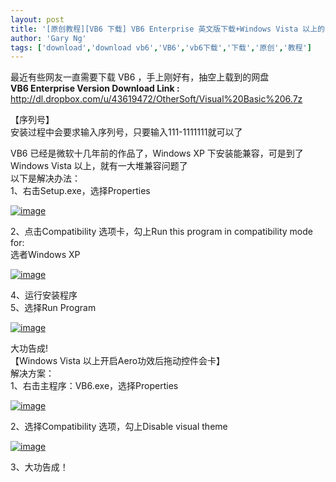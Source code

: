 ```yaml
---
layout: post
title: '[原创教程][VB6 下载] VB6 Enterprise 英文版下载+Windows Vista 以上的安装教程'
author: 'Gary Ng'
tags: ['download','download vb6','VB6','vb6下载','下载','原创','教程']
---
```


最近有些网友一直需要下载 VB6 ，手上刚好有，抽空上载到的网盘  
 **VB6 Enterprise Version Download Link :**  
 <http://dl.dropbox.com/u/43619472/OtherSoft/Visual%20Basic%206.7z>  
  
 【序列号】  
 安装过程中会要求输入序列号，只要输入111-1111111就可以了  
  
  
  
 VB6 已经是微软十几年前的作品了，Windows XP
下安装能兼容，可是到了Windows Vista 以上，就有一大堆兼容问题了  
 以下是解决办法：  
 1、右击Setup.exe，选择Properties  

[![image](http://lh4.ggpht.com/-qZGMm2UccJw/T64vK-FuCgI/AAAAAAAABe8/71nJiXFIMrQ/image_thumb3.png?imgmax=800 "image")](http://lh4.ggpht.com/-LVC9_l4LUmE/T64vJHidW6I/AAAAAAAABe0/0FpGcsRUHx0/s1600-h/image7.png)  
  
 2、点击Compatibility 选项卡，勾上Run this program in compatibility mode
for:  
 选者Windows XP  

[![image](http://lh4.ggpht.com/-KlgfvTo4qZ8/T64vNbPQHTI/AAAAAAAABfM/qFfjMAlGhK0/image_thumb7.png?imgmax=800 "image")](http://lh3.ggpht.com/-EZe46ISNXgM/T64vL9YVayI/AAAAAAAABfE/ZSBdh1yJCgU/s1600-h/image13.png)  
  
 4、运行安装程序  
 5、选择Run Program  

[![image](http://lh5.ggpht.com/-t_eAA_BgH64/T64vPYYB-II/AAAAAAAABfc/tae8oYd6jrM/image_thumb%25255B2%25255D.png?imgmax=800 "image")](http://lh3.ggpht.com/-xrL9-zsPcfE/T64vOIncNpI/AAAAAAAABfU/2vVniXEvR-A/s1600-h/image%25255B4%25255D.png)  
  
 大功告成!  
 【Windows Vista 以上开启Aero功效后拖动控件会卡】  
 解决方案：  
 1、右击主程序：VB6.exe，选择Properties  

[![image](http://lh3.ggpht.com/-Tbvk2xtFtl8/T64vSPBEWZI/AAAAAAAABfs/pdVKyJjQvh4/image_thumb%25255B6%25255D.png?imgmax=800 "image")](http://lh4.ggpht.com/-vLcIyjmOYjI/T64vQ29mvFI/AAAAAAAABfk/4aqT6S3Wf5w/s1600-h/image%25255B14%25255D.png)  
  
 2、选择Compatibility 选项，勾上Disable visual theme  

[![image](http://lh5.ggpht.com/-M_QIaL3ducQ/T64vUQVNSyI/AAAAAAAABf8/FgY76kz_FIY/image_thumb%25255B8%25255D.png?imgmax=800 "image")](http://lh4.ggpht.com/-KSnJAa1ZD7k/T64vTcDs-oI/AAAAAAAABf0/SJLfSZLCfHQ/s1600-h/image%25255B18%25255D.png)  
  
 3、大功告成！

